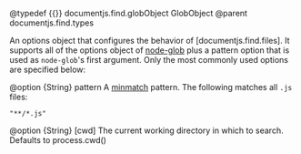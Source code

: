 @typedef {{}} documentjs.find.globObject GlobObject
@parent documentjs.find.types

An options object that configures the behavior 
of [documentjs.find.files]. It supports all of the 
options object of [node-glob](https://github.com/isaacs/node-glob)
plus a pattern option that is used as `node-glob`'s first argument. Only the 
most commonly used options are specified below:

@option {String} pattern A [minmatch](https://github.com/isaacs/minimatch) 
pattern. The following matches all `.js` files:

    "**/*.js"


@option {String} [cwd] The current working directory in which to search. Defaults to process.cwd()

